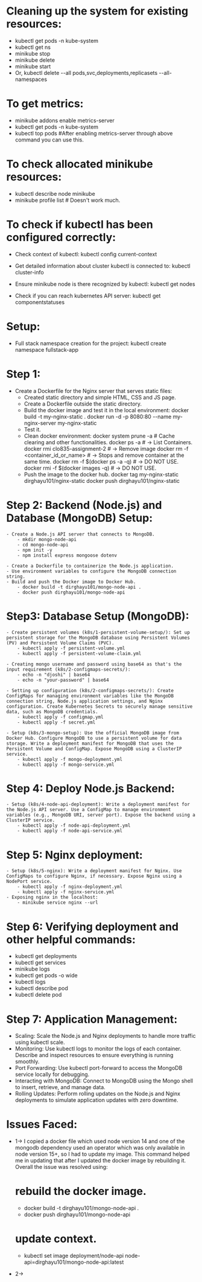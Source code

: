 # Cleaning up the system for existing resources:
- kubectl get pods -n kube-system
- kubectl get ns
- minikube stop
- minikube delete
- minikube start
- Or, kubectl delete --all pods,svc,deployments,replicasets --all-namespaces

# To get metrics:
- minikube addons enable metrics-server
- kubectl get pods -n kube-system
- kubectl top pods #After enabling metrics-server through above command you can use this.

# To check allocated minikube resources:
- kubectl describe node minikube
- minikube profile list # Doesn't work much.


# To check if kubectl has been configured correctly:
- Check context of kubectl: 
    kubectl config current-context

- Get detailed information about cluster kubectl is connected to:
    kubectl cluster-info

- Ensure minikube node is there recognized by kubectl:
    kubectl get nodes

- Check if you can reach kubernetes API server:
    kubectl get componentstatuses


# Setup:
- Full stack namespace creation for the project:
    kubectl create namespace fullstack-app

# Step 1:
- Create a Dockerfile for the Nginx server that serves static files:
    - Created static directory and simple HTML, CSS and JS page.
    - Create a Dockerfile outside the static directory. 
    - Build the docker image and test it in the local environment: 
        docker build -t my-nginx-static .
        docker run -d -p 8080:80 --name my-nginx-server my-nginx-static
    - Test it.
    - Clean docker environment:
        docker system prune -a      # Cache clearing and other functionalities.
        docker ps -a # -> List Containers.
        docker rmi clo835-assignment-2 # -> Remove image 
        docker rm -f <container_id_or_name> # -> Stops and remove container at the same time.
        docker rm -f $(docker ps -a -q)         # -> DO NOT USE.
        docker rmi -f $(docker images -q)       # -> DO NOT USE.
    - Push the image to the docker hub.
        docker tag my-nginx-static dirghayu101/nginx-static
        docker push dirghayu101/nginx-static

# Step 2: Backend (Node.js) and Database (MongoDB) Setup:
    - Create a Node.js API server that connects to MongoDB.
        - mkdir mongo-node-api
        - cd mongo-node-api
        - npm init -y
        - npm install express mongoose dotenv

    - Create a Dockerfile to containerize the Node.js application.
    - Use environment variables to configure the MongoDB connection string.
    - Build and push the Docker image to Docker Hub.
        - docker build -t dirghayu101/mongo-node-api .
        - docker push dirghayu101/mongo-node-api

# Step3: Database Setup (MongoDB):
    - Create persistent volumes (k8s/1-persistent-volume-setup/): Set up persistent storage for the MongoDB database using Persistent Volumes (PV) and Persistent Volume Claims (PVC).
        - kubectl apply -f persistent-volume.yml
        - kubectl apply -f persistent-volume-claim.yml

    - Creating mongo username and password using base64 as that's the input requirement (k8s/2-configmaps-secrets/):
        - echo -n "djoshi" | base64
        - echo -n "your-password" | base64
    
    - Setting up configuration (k8s/2-configmaps-secrets/): Create ConfigMaps for managing environment variables like the MongoDB connection string, Node.js application settings, and Nginx configuration. Create Kubernetes Secrets to securely manage sensitive data, such as MongoDB credentials.
        - kubectl apply -f configmap.yml
        - kubectl apply -f secret.yml

    - Setup (k8s/3-mongo-setup): Use the official MongoDB image from Docker Hub. Configure MongoDB to use a persistent volume for data storage. Write a deployment manifest for MongoDB that uses the Persistent Volume and ConfigMap. Expose MongoDB using a ClusterIP service.
        - kubectl apply -f mongo-deployment.yml 
        - kubectl apply -f mongo-service.yml        

# Step 4: Deploy Node.js Backend:
    - Setup (k8s/4-node-api-deployment): Write a deployment manifest for the Node.js API server. Use a ConfigMap to manage environment variables (e.g., MongoDB URI, server port). Expose the backend using a ClusterIP service.
        - kubectl apply -f node-api-deployment.yml
        - kubectl apply -f node-api-service.yml


# Step 5: Nginx deployment:
    - Setup (k8s/5-nginx): Write a deployment manifest for Nginx. Use ConfigMaps to configure Nginx, if necessary. Expose Nginx using a NodePort service.
        - kubectl apply -f nginx-deployment.yml
        - kubectl apply -f nginx-service.yml
    - Exposing nginx in the localhost:
        - minikube service nginx --url

# Step 6: Verifying deployment and other helpful commands:
- kubectl get deployments
- kubectl get services
- minikube logs
- kubectl get pods -o wide
- kubectl logs <pod-name>
- kubectl describe pod <pod-name>
- kubectl delete pod <pod-name>


# Step 7: Application Management:
- Scaling: Scale the Node.js and Nginx deployments to handle more traffic using kubectl scale.
- Monitoring: Use kubectl logs to monitor the logs of each container. Describe and inspect resources to ensure everything is running smoothly.
- Port Forwarding: Use kubectl port-forward to access the MongoDB service locally for debugging.
- Interacting with MongoDB: Connect to MongoDB using the Mongo shell to insert, retrieve, and manage data.
- Rolling Updates: Perform rolling updates on the Node.js and Nginx deployments to simulate application updates with zero downtime.

# Issues Faced:
- 1-> I copied a docker file which used node version 14 and one of the mongodb dependency used an operator which was only available in node version 15+, so I had to update my image.
This command helped me in updating that after I updated the docker image by rebuilding it. Overall the issue was resolved using:
    # rebuild the docker image.
    - docker build -t dirghayu101/mongo-node-api .
    - docker push dirghayu101/mongo-node-api
    # update context.
    - kubectl set image deployment/node-api node-api=dirghayu101/mongo-node-api:latest

- 2-> 